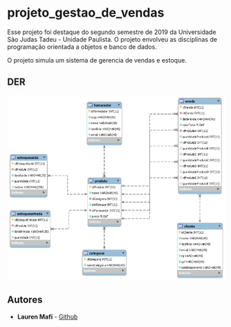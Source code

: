 # projeto_gestao_de_vendas

Esse projeto foi destaque do segundo semestre de 2019 da Universidade São Judas Tadeu - Unidade Paulista.
O projeto envolveu as disciplinas de programação orientada a objetos e banco de dados. 

O projeto simula um sistema de gerencia de vendas e estoque.

## DER

![DER](./doc/DER.png)

## Autores

* **Lauren Mafi** - [Github](https://github.com/laahmf)